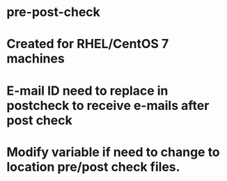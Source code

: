 # pre-post-check
# Created for RHEL/CentOS 7 machines 
# E-mail ID need to replace in postcheck to receive e-mails after post check
# Modify variable if need to change to location pre/post check files. 
